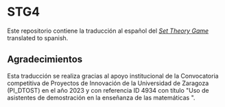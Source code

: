 # STG4

Este repositorio contiene la traducción al español del [*Set Theory Game*](https://github.com/djvelleman/STG4) translated to spanish.

## Agradecimientos

Esta traducción se realiza gracias al apoyo institucional de la Convocatoria competitiva de Proyectos de Innovación de la Universidad de Zaragoza (PI_DTOST) en el año 2023 y con referencia ID 4934 con título "Uso de asistentes de demostración en la enseñanza de las matemáticas ".
